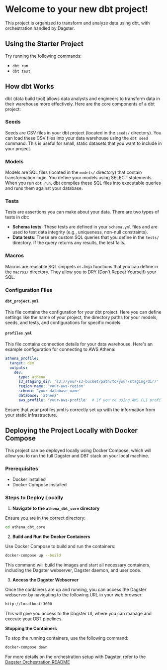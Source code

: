 # Welcome to your new dbt project!

This project is organized to transform and analyze data using dbt, with orchestration handled by Dagster.

## Using the Starter Project

Try running the following commands:
- `dbt run`
- `dbt test`

## How dbt Works

dbt (data build tool) allows data analysts and engineers to transform data in their warehouse more effectively. Here are the core components of a dbt project:

### Seeds

Seeds are CSV files in your dbt project (located in the `seeds/` directory). You can load these CSV files into your data warehouse using the `dbt seed` command. This is useful for small, static datasets that you want to include in your project.

### Models

Models are SQL files (located in the `models/` directory) that contain transformation logic. You define your models using SELECT statements. When you run `dbt run`, dbt compiles these SQL files into executable queries and runs them against your database.

### Tests

Tests are assertions you can make about your data. There are two types of tests in dbt:
- **Schema tests**: These tests are defined in your `schema.yml` files and are used to test data integrity (e.g., uniqueness, non-null constraints).
- **Data tests**: These are custom SQL queries that you define in the `tests/` directory. If the query returns any results, the test fails.

### Macros

Macros are reusable SQL snippets or Jinja functions that you can define in the `macros/` directory. They allow you to DRY (Don't Repeat Yourself) your SQL.

### Configuration Files

#### `dbt_project.yml`

This file contains the configuration for your dbt project. Here you can define settings like the name of your project, the directory paths for your models, seeds, and tests, and configurations for specific models.

#### `profiles.yml`

This file contains connection details for your data warehouse. Here's an example configuration for connecting to AWS Athena:

```yaml
athena_profile:
  target: dev
  outputs:
    dev:
      type: athena
      s3_staging_dir: 's3://your-s3-bucket/path/to/your/staging/dir/'
      region_name: 'your-aws-region'
      schema: 'your-database-name'
      database: 'athena'
      aws_profile: 'your-aws-profile'  # If you're using AWS CLI profiles
```
Ensure that your profiles.yml is correctly set up with the information from your static infrastructure.

## Deploying the Project Locally with Docker Compose

This project can be deployed locally using Docker Compose, which will allow you to run the full Dagster and DBT stack on your local machine.

### Prerequisites

- Docker installed
- Docker Compose installed

### Steps to Deploy Locally

1. **Navigate to the `athena_dbt_core` directory**

  Ensure you are in the correct directory:
  ```bash
  cd athena_dbt_core
  ```
2. **Build and Run the Docker Containers**

  Use Docker Compose to build and run the containers:
  ```bash
  docker-compose up --build
  ```
  This command will build the images and start all necessary containers, including the Dagster webserver, Dagster daemon, and user code.

3. **Access the Dagster Webserver**

  Once the containers are up and running, you can access the Dagster webserver by navigating to the following URL in your web browser:
  ```bash
  http://localhost:3000
  ```
  This will give you access to the Dagster UI, where you can manage and execute your DBT pipelines.

**Stopping the Containers**

To stop the running containers, use the following command:
  ```bash
  docker-compose down
  ```

For more details on the orchestration setup with Dagster, refer to the [Dagster Orchestration README](./orchestration/README.md)